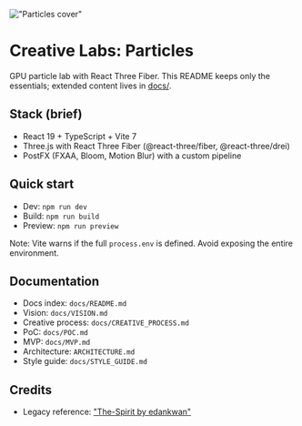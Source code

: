 !["Particles cover"](docs/readme_cover.png)


# Creative Labs: Particles

GPU particle lab with React Three Fiber. This README keeps only the essentials; extended content lives in [docs/](docs/README.md).

## Stack (brief)

- React 19 + TypeScript + Vite 7
- Three.js with React Three Fiber (@react-three/fiber, @react-three/drei)
- PostFX (FXAA, Bloom, Motion Blur) with a custom pipeline

## Quick start

- Dev: `npm run dev`
- Build: `npm run build`
- Preview: `npm run preview`

Note: Vite warns if the full `process.env` is defined. Avoid exposing the entire environment.

## Documentation

- Docs index: `docs/README.md`
- Vision: `docs/VISION.md`
- Creative process: `docs/CREATIVE_PROCESS.md`
- PoC: `docs/POC.md`
- MVP: `docs/MVP.md`
- Architecture: `ARCHITECTURE.md`
- Style guide: `docs/STYLE_GUIDE.md`

## Credits

- Legacy reference: ["The-Spirit by edankwan"](https://github.com/edankwan/The-Spirit)
